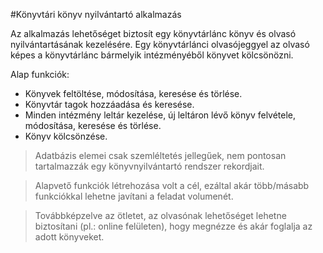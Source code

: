 #Könyvtári könyv nyilvántartó alkalmazás

Az alkalmazás lehetőséget biztosít egy könyvtárlánc könyv és olvasó nyilvántartásának kezelésére.
Egy könyvtárlánci olvasójeggyel az olvasó képes a könyvtárlánc bármelyik intézményéből könyvet kölcsönözni.

Alap funkciók:
- Könyvek feltöltése, módosítása, keresése és törlése.
- Könyvtár tagok hozzáadása és keresése.
- Minden intézmény leltár kezelése, új leltáron lévő könyv felvétele, módosítása, keresése és törlése.
- Könyv kölcsönzése.

>Adatbázis elemei csak szemléltetés jellegűek, nem pontosan tartalmazzák egy könyvnyilvántartó rendszer rekordjait.

>Alapvető funkciók létrehozása volt a cél, ezáltal akár több/másabb funkciókkal lehetne javítani a feladat volumenét.

>Továbbképzelve az ötletet, az olvasónak lehetőséget lehetne biztosítani (pl.: online felületen), hogy megnézze és akár foglalja az adott könyveket.
